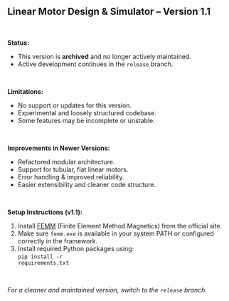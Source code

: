 <h2>Linear Motor Design & Simulator – Version 1.1</h2>
<br>

<b>Status:</b><br>
- This version is <b>archived</b> and no longer actively maintained.<br>
- Active development continues in the <code>release</code> branch.<br>
<br>

<b>Limitations:</b><br>
- No support or updates for this version.<br>
- Experimental and loosely structured codebase.<br>
- Some features may be incomplete or unstable.<br>
<br>

<b>Improvements in Newer Versions:</b><br>
- Refactored modular architecture.<br>
- Support for tubular, flat linear motors.<br>
- Error handling & improved reliability.<br>
- Easier extensibility and cleaner code structure.<br>
<br>

<b>Setup Instructions (v1.1):</b><br>
1. Install <a href="http://www.femm.info/wiki/HomePage" target="_blank">FEMM</a> (Finite Element Method Magnetics) from the official site.<br>
2. Make sure <code>femm.exe</code> is available in your system PATH or configured correctly in the framework.<br>
3. Install required Python packages using:<br>
<code>pip install -r requirements.txt</code><br>
<br>

<i>For a cleaner and maintained version, switch to the <code>release</code> branch.</i>
